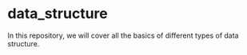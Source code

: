# data_structure
In this repository, we will cover all the basics of different types of data structure.

